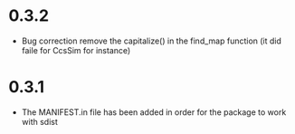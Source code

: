 

0.3.2
=====
- Bug correction remove the capitalize() in the find_map function (it did faile for CcsSim for instance)  

0.3.1
=====
- The MANIFEST.in file has been added in order for the package to work with sdist 

